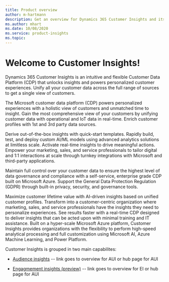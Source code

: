 ```yaml
---
title: Product overview
author: m-hartmann
description: Get an overview for Dynamics 365 Customer Insights and its capabilites.
ms.author: mhart
ms.date: 10/08/2020
ms.service: product-insights
ms.topic: 
---
```


# Welcome to Customer Insights!

Dynamics 365 Customer Insights is an intuitive and flexible Customer Data Platform (CDP) that unlocks insights and powers personalized customer experiences. Unify all your customer data across the full range of sources to get a single view of customers. 

The Microsoft customer data platform (CDP) powers personalized experiences with a holistic view of customers and unmatched time to insight. Gain the most comprehensive view of your customers by unifying customer data with operational and IoT data in real-time. Enrich customer profiles with 1st and 3rd party data sources. 

Derive out-of-the-box insights with quick-start templates. Rapidly build, test, and deploy custom AI/ML models using advanced analytics solutions at limitless scale. Activate real-time insights to drive meaningful actions. Empower your marketing, sales, and service professionals to tailor digital and 1:1 interactions at scale through turnkey integrations with Microsoft and third-party applications. 

Maintain full control over your customer data to ensure the highest level of data governance and compliance with a self-service, enterprise grade CDP built on Microsoft Azure. Support the General Data Protection Regulation (GDPR) through built-in privacy, security, and governance tools. 

Maximize customer lifetime value with AI-driven insights based on unified customer profiles. Transform into a customer-centric organization where marketing, sales, and service professionals have the insights they need to personalize experiences. See results faster with a real-time CDP designed to deliver insights that can be acted upon with minimal training and IT assistance. Built on a hyper-scale Microsoft Azure platform, Customer Insights provides organizations with the flexibility to perform high-speed analytical processing and full customization using Microsoft AI, Azure Machine Learning, and Power Platform. 


Customer Insights is grouped in two main capabilites: 

- [Audience insights](audience-insights/index.yml) -- link goes to overview for AUI or hub page for AUI

- [Engagmement insights (preview)](engagement-insights/index.md) -- link goes to overview for EI or hub page for AUI